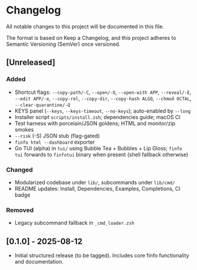 # Changelog

All notable changes to this project will be documented in this file.

The format is based on Keep a Changelog, and this project adheres to Semantic Versioning (SemVer) once versioned.

## [Unreleased]
### Added
- Shortcut flags: `--copy-path/-C`, `--open/-O`, `--open-with APP`, `--reveal/-E`, `--edit APP/-e`, `--copy-rel`, `--copy-dir`, `--copy-hash ALGO`, `--chmod OCTAL`, `--clear-quarantine/-Q`
- KEYS panel (`--keys`, `--keys-timeout`, `--no-keys`); auto-enabled by `--long`
- Installer script `scripts/install.zsh`; dependencies guide; macOS CI
- Test harness with porcelain/JSON goldens; HTML and monitor/zip smokes
- `--risk` (-S) JSON stub (flag-gated)
- `finfo html --dashboard` exporter
- Go TUI (alpha) in `tui/` using Bubble Tea + Bubbles + Lip Gloss; `finfo tui` forwards to `finfotui` binary when present (shell fallback otherwise)

### Changed
- Modularized codebase under `lib/`, subcommands under `lib/cmd/`
- README updates: Install, Dependencies, Examples, Completions, CI badge

### Removed
- Legacy subcommand fallback in `_cmd_loader.zsh`

## [0.1.0] - 2025-08-12
- Initial structured release (to be tagged). Includes core finfo functionality and documentation.
